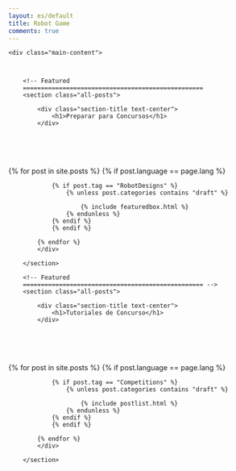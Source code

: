 ```yaml
---
layout: es/default
title: Robot Game
comments: true
---
```



<!-- We reopen main-content and container -->

<div class="container-fluid">

    <div class="main-content">



        <!-- Featured
        ==================================================
        <section class="all-posts">

            <div class="section-title text-center">
                <h1>Preparar para Concursos</h1>
            </div>
<br><br><br>
            <div class="row listfeaturedtag">
            {% for post in site.posts %}
                {% if post.language == page.lang %}

                {% if post.tag == "RobotDesigns" %}
                    {% unless post.categories contains "draft" %}

                        {% include featuredbox.html %}
                    {% endunless %}
                {% endif %}
                {% endif %}

            {% endfor %}
            </div>

        </section>

        <!-- Featured
        ================================================== -->
        <section class="all-posts">

            <div class="section-title text-center">
                <h1>Tutoriales de Concurso</h1>
            </div>
<br><br><br>
            <div class="row listfeaturedtag">
            {% for post in site.posts %}
                {% if post.language == page.lang %}

                {% if post.tag == "Competitions" %}
                    {% unless post.categories contains "draft" %}

                        {% include postlist.html %}
                    {% endunless %}
                {% endif %}
                {% endif %}

            {% endfor %}
            </div>

        </section>
